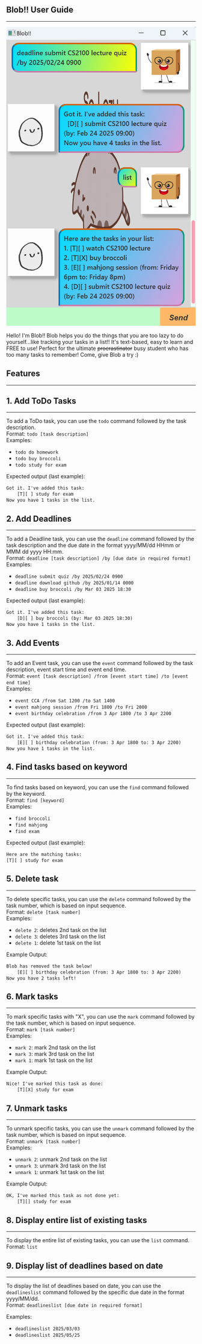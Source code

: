## Blob!! User Guide
***
![Ui.png](Ui.png)

Hello! I'm Blob!! Blob helps you do the things that you are too lazy to do yourself...like tracking your tasks in a list!!
It's text-based, easy to learn and FREE to use! Perfect for the ultimate ~~procrastinator~~ busy student who has too many tasks to remember! 
Come, give Blob a try :)

## Features
***

## 1. Add ToDo Tasks
***
To add a ToDo task, you can use the ```todo``` command followed by the task description.\
Format: ```todo [task description]```\
Examples: 
- ```todo do homework```
- ```todo buy broccoli```
- ```todo study for exam```

Expected output (last example):
```
Got it. I've added this task:
    [T][ ] study for exam
Now you have 1 tasks in the list.
```

## 2. Add Deadlines 
***
To add a Deadline task, you can use the ```deadline``` command followed by the task description and the due date in the format yyyy/MM/dd HHmm or MMM dd yyyy HH:mm.\
Format: ```deadline [task description] /by [due date in required format]```\
Examples:
- ```deadline submit quiz /by 2025/02/24 0900```
- ```deadline download github /by 2025/01/14 0000```
- ```deadline buy broccoli /by Mar 03 2025 18:30```

Expected output (last example):
```
Got it. I've added this task:
    [D][ ] buy broccoli (by: Mar 03 2025 18:30)
Now you have 1 tasks in the list.
```

## 3. Add Events 
***
To add an Event task, you can use the ```event``` command followed by the task description, event start time and event end time.\
Format: ```event [task description] /from [event start time] /to [event end time]```\
Examples:
- ```event CCA /from Sat 1200 /to Sat 1400```
- ```event mahjong session /from Fri 1800 /to Fri 2000```
- ```event birthday celebration /from 3 Apr 1800 /to 3 Apr 2200```

Expected output (last example):
```
Got it. I've added this task:
    [E][ ] birthday celebration (from: 3 Apr 1800 to: 3 Apr 2200)
Now you have 1 tasks in the list.
```


## 4. Find tasks based on keyword 
***
To find tasks based on keyword, you can use the ```find``` command followed by the keyword.\
Format: ```find [keyword]```\
Examples:
- ```find broccoli```
- ```find mahjong```
- ```find exam```

Expected output (last example):
```
Here are the matching tasks: 
[T][ ] study for exam
```


## 5. Delete task 
***
To delete specific tasks, you can use the ```delete``` command followed by the task number, which is based on input sequence.\
Format: ```delete [task number]```\
Examples:
- ```delete 2```: deletes 2nd task on the list
- ```delete 3```: deletes 3rd task on the list
- ```delete 1```: delete 1st task on the list

Example Output: 
```
Blob has removed the task below! 
    [E][ ] birthday celebration (from: 3 Apr 1800 to: 3 Apr 2200)
Now you have 2 tasks left!
```

## 6. Mark tasks 
***
To mark specific tasks with "X", you can use the ```mark``` command followed by the task number, which is based on input sequence.\
Format: ```mark [task number]```\
Examples:
- ```mark 2```: mark 2nd task on the list
- ```mark 3```: mark 3rd task on the list
- ```mark 1```: mark 1st task on the list

Example Output: 
```
Nice! I've marked this task as done: 
    [T][X] study for exam
```

## 7. Unmark tasks
***
To unmark specific tasks, you can use the ```unmark``` command followed by the task number, which is based on input sequence.\
Format: ```unmark [task number]```\
Examples:
- ```unmark 2```: unmark 2nd task on the list
- ```unmark 3```: unmark 3rd task on the list
- ```unmark 1```: unmark 1st task on the list

Example Output:
```
OK, I've marked this task as not done yet: 
    [T][] study for exam
```

## 8. Display entire list of existing tasks 
***
To display the entire list of existing tasks, you can use the ```list``` command.\
Format: ```list```

## 9. Display list of deadlines based on date 
***
To display the list of deadlines based on date, you can use the ```deadlineslist``` command followed by the specific due date in the format yyyy/MM/dd.\
Format: ```deadlineslist [due date in required format]```

Examples: 
- ```deadlineslist 2025/03/03```
- ```deadlineslist 2025/05/25```



